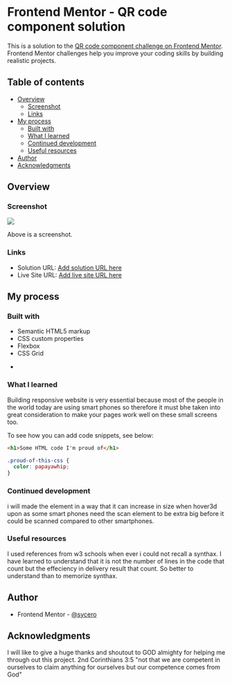 # Frontend Mentor - QR code component solution

This is a solution to the [QR code component challenge on Frontend Mentor](https://www.frontendmentor.io/challenges/qr-code-component-iux_sIO_H). Frontend Mentor challenges help you improve your coding skills by building realistic projects. 

## Table of contents

- [Overview](#overview)
  - [Screenshot](#screenshot)
  - [Links](#links)
- [My process](#my-process)
  - [Built with](#built-with)
  - [What I learned](#what-i-learned)
  - [Continued development](#continued-development)
  - [Useful resources](#useful-resources)
- [Author](#author)
- [Acknowledgments](#acknowledgments)


## Overview

### Screenshot

![](./screenshot.jpg)

Above is a screenshot.



### Links

- Solution URL: [Add solution URL here](https://your-solution-url.com)
- Live Site URL: [Add live site URL here](https://your-live-site-url.com)

## My process

### Built with

- Semantic HTML5 markup
- CSS custom properties
- Flexbox
- CSS Grid


*

### What I learned

Building responsive website is very essential because most of the people in the world today are using smart phones so therefore it must bhe taken into great consideration to make your pages work well on these small screens too.

To see how you can add code snippets, see below:

```html
<h1>Some HTML code I'm proud of</h1>
```
```css
.proud-of-this-css {
  color: papayawhip;
}
```




### Continued development

i will made the element in a way that it can increase in size when hover3d upon as some smart phones need the scan element to be extra big before it could be scanned compared to other smartphones.


### Useful resources

I used references from w3 schools when ever i could not recall a synthax. I have learned to understand that it is not the number of lines in the code that count but the effeciency in delivery result that count. So better to understand than to memorize synthax.


## Author


- Frontend Mentor - [@sycero](https://www.frontendmentor.io/profile/sycero)



## Acknowledgments

I will like to give a huge thanks and shoutout to GOD almighty for helping me through out this project. 2nd Corinthians 3:5 "not that we are competent in ourselves to claim anything for ourselves but our competence comes from God"

